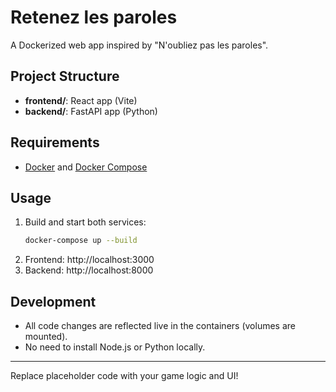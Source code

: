# Retenez les paroles

A Dockerized web app inspired by "N'oubliez pas les paroles".

## Project Structure
- **frontend/**: React app (Vite)
- **backend/**: FastAPI app (Python)

## Requirements
- [Docker](https://www.docker.com/) and [Docker Compose](https://docs.docker.com/compose/)

## Usage
1. Build and start both services:
   ```sh
   docker-compose up --build
   ```
2. Frontend: http://localhost:3000
3. Backend: http://localhost:8000

## Development
- All code changes are reflected live in the containers (volumes are mounted).
- No need to install Node.js or Python locally.

---
Replace placeholder code with your game logic and UI!
